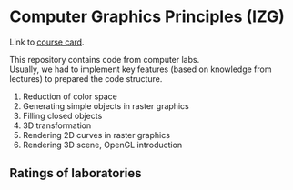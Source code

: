 # Computer Graphics Principles (IZG)
Link to [course card](https://www.fit.vut.cz/study/course/14046/.en).

This repository contains code from computer labs.  
Usually, we had to implement key features (based on knowledge from lectures) to prepared the code structure.

1. Reduction of color space
2. Generating simple objects in raster graphics
3. Filling closed objects
4. 3D transformation
5. Rendering 2D curves in raster graphics
6. Rendering 3D scene, OpenGL introduction

## Ratings of laboratories
